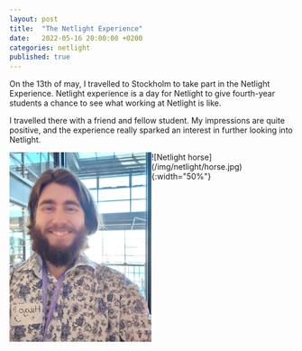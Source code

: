```yaml
---
layout: post
title:  "The Netlight Experience"
date:   2022-05-16 20:00:00 +0200
categories: netlight
published: true
---
```


On the 13th of may, I travelled to Stockholm to take part in the Netlight Experience. Netlight experience
is a day for Netlight to give fourth-year students a chance to see what working at Netlight is like. 

I travelled there with a friend and fellow student. My impressions are quite positive, and the experience
really sparked an interest in further looking into Netlight. 


<img style="float:left; width: 50%" src="/img/netlight/selfie.jpg">
![Netlight horse](/img/netlight/horse.jpg){:width="50%"}
